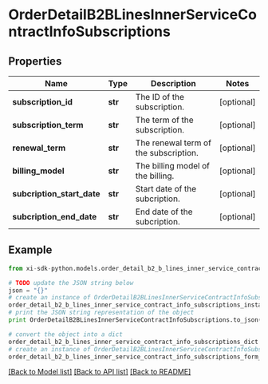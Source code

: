 # OrderDetailB2BLinesInnerServiceContractInfoSubscriptions


## Properties

Name | Type | Description | Notes
------------ | ------------- | ------------- | -------------
**subscription_id** | **str** | The ID of the subscription. | [optional] 
**subscription_term** | **str** | The term of the subscription. | [optional] 
**renewal_term** | **str** | The renewal term of the subscription. | [optional] 
**billing_model** | **str** | The billing model of the billing. | [optional] 
**subcription_start_date** | **str** | Start date of the subcription. | [optional] 
**subcription_end_date** | **str** | End date of the subcription. | [optional] 

## Example

```python
from xi-sdk-python.models.order_detail_b2_b_lines_inner_service_contract_info_subscriptions import OrderDetailB2BLinesInnerServiceContractInfoSubscriptions

# TODO update the JSON string below
json = "{}"
# create an instance of OrderDetailB2BLinesInnerServiceContractInfoSubscriptions from a JSON string
order_detail_b2_b_lines_inner_service_contract_info_subscriptions_instance = OrderDetailB2BLinesInnerServiceContractInfoSubscriptions.from_json(json)
# print the JSON string representation of the object
print OrderDetailB2BLinesInnerServiceContractInfoSubscriptions.to_json()

# convert the object into a dict
order_detail_b2_b_lines_inner_service_contract_info_subscriptions_dict = order_detail_b2_b_lines_inner_service_contract_info_subscriptions_instance.to_dict()
# create an instance of OrderDetailB2BLinesInnerServiceContractInfoSubscriptions from a dict
order_detail_b2_b_lines_inner_service_contract_info_subscriptions_form_dict = order_detail_b2_b_lines_inner_service_contract_info_subscriptions.from_dict(order_detail_b2_b_lines_inner_service_contract_info_subscriptions_dict)
```
[[Back to Model list]](../README.md#documentation-for-models) [[Back to API list]](../README.md#documentation-for-api-endpoints) [[Back to README]](../README.md)


